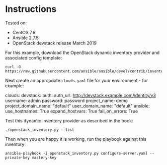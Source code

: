 # Instructions

Tested on:
- CentOS 7.6
- Ansible 2.7.5
- OpenStack devstack release March 2019

For this example, download the OpenStack dynamic inventory provider and associated config template:

    curl -O https://raw.githubusercontent.com/ansible/ansible/devel/contrib/inventory/openstack_inventory.py
    
Next create an appropriate `clouds.yaml` file for your environment - for example:

   clouds:
      devstack:
        auth:
          auth_url: http://devstack.example.com/identity/v3
          username: admin
          password: password
          project_name: demo
          project_domain_name: "default"
          user_domain_name: "default"
    ansible:
      use_hostnames: True
      expand_hostvars: True
      fail_on_errors: True 

Test this dynamic inventory provider as described in the book:

    ./openstack_inventory.py --list

Then when you are happy it is working, run the playbook against this inventory:

    ansible-playbook -i openstack_inventory.py configure-server.yaml --private-key mastery-key

